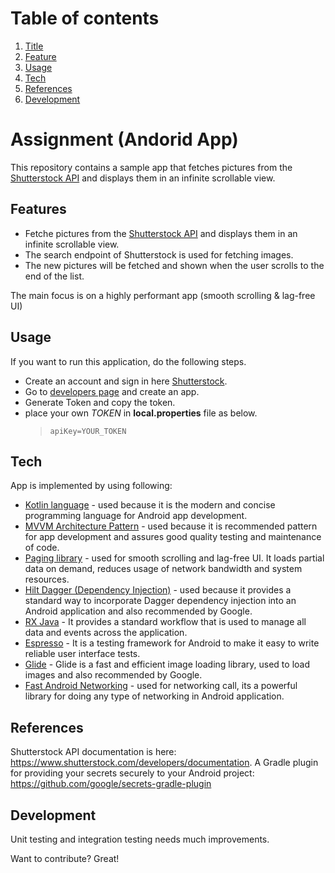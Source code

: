 # Table of contents

1. [Title](#assignment)
2. [Feature](#features)
3. [Usage](#Usage)
4. [Tech](#tech)
5. [References](#references)
6. [Development](#development)

# Assignment (Andorid App)

This repository contains a sample app that fetches pictures from
the [Shutterstock API](http://api.shutterstock.com/) and displays them in an infinite scrollable
view.

## Features

- Fetche pictures from the [Shutterstock API] and displays them in an infinite scrollable view.
- The search endpoint of Shutterstock is used for fetching images.
- The new pictures will be fetched and shown when the user scrolls to the end of the list.

The main focus is on a highly performant app (smooth scrolling & lag-free UI)

## Usage

If you want to run this application, do the following steps.

- Create an account and sign in here [Shutterstock].
- Go to [developers page] and create an app.
- Generate Token and copy the token.
- place your own *TOKEN* in **local.properties** file as below.
  > `apiKey=YOUR_TOKEN`

## Tech

App is implemented by using following:

- [Kotlin language] - used because it is the modern and concise programming language for Android app
  development.
- [MVVM Architecture Pattern] - used because it is recommended pattern for app development and
  assures good quality testing and maintenance of code.
- [Paging library] - used for smooth scrolling and lag-free UI. It loads partial data on demand,
  reduces usage of network bandwidth and system resources.
- [Hilt Dagger (Dependency Injection)] - used because it provides a standard way to incorporate
  Dagger dependency injection into an Android application and also recommended by Google.
- [RX Java] - It provides a standard workflow that is used to manage all data and events across the
  application.
- [Espresso] - It is a testing framework for Android to make it easy to write reliable user
  interface tests.
- [Glide] - Glide is a fast and efficient image loading library, used to load images and also
  recommended by Google.
- [Fast Android Networking] - used for networking call, its a powerful library for doing any type of
  networking in Android application.

## References

Shutterstock API documentation is here: https://www.shutterstock.com/developers/documentation.
A Gradle plugin for providing your secrets securely to your Android project: https://github.com/google/secrets-gradle-plugin

## Development

Unit testing and integration testing needs much improvements.

Want to contribute? Great!


[//]: # (These are reference links used in the body of this note.)

[Shutterstock]: <https://accounts.shutterstock.com/>

[developers page]: <https://www.shutterstock.com/account/developers/apps>

[Kotlin language]: <https://developer.android.com/kotlin>

[Shutterstock API]: <http://api.shutterstock.com/>

[MVVM Architecture Pattern]: <https://blog.mindorks.com/mvvm-architecture-android-tutorial-for-beginners-step-by-step-guide>

[Paging library]: <https://developer.android.com/topic/libraries/architecture/paging/v3-overview>

[Hilt Dagger (Dependency Injection)]: <https://developer.android.com/training/dependency-injection/hilt-android>

[RX Java]: <https://github.com/ReactiveX/RxJava>

[Espresso]: <https://developer.android.com/training/testing/espresso>

[Glide]: <https://github.com/bumptech/glide>

[Fast Android Networking]: <https://github.com/amitshekhariitbhu/Fast-Android-Networking>